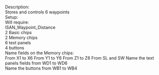 Description:\
    Stores and controls 6 waypoints\
Setup:\
    Will require:\
    ISAN_Waypoint_Distance\
    2 Basic chips\
    2 Memory chips\
    6 text panels\
    4 buttons\
Name fields on the Memory chips:\
    From X1 to X6
    From Y1 to Y6
    From Z1 to Z6
    From SL and SW
Name the text panels fields from WD1 to WD6\
Name the buttons from WB1 to WB4
